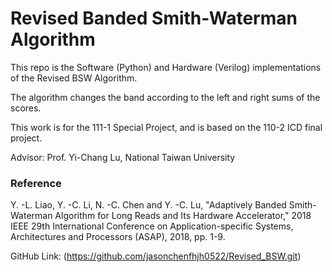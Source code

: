 # Revised Banded Smith-Waterman Algorithm

This repo is the Software (Python) and Hardware (Verilog) implementations of the Revised BSW Algorithm.

The algorithm changes the band according to the left and right sums of the scores.

This work is for the 111-1 Special Project, and is based on the 110-2 ICD final project.

Advisor: Prof. Yi-Chang Lu, National Taiwan University

### Reference
Y. -L. Liao, Y. -C. Li, N. -C. Chen and Y. -C. Lu, "Adaptively Banded Smith-Waterman Algorithm for Long Reads and Its Hardware Accelerator,"
2018 IEEE 29th International Conference on Application-specific Systems, Architectures and Processors (ASAP), 2018, pp. 1-9.

GitHub Link: (https://github.com/jasonchenfhjh0522/Revised_BSW.git)
